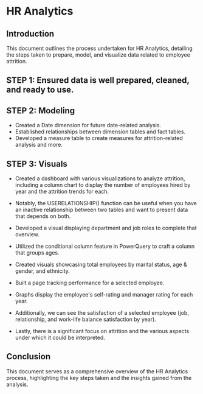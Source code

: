 # HR Analytics

## Introduction
This document outlines the process undertaken for HR Analytics, detailing the steps taken to prepare, model, and visualize data related to employee attrition.

## STEP 1: Ensured data is well prepared, cleaned, and ready to use.

## STEP 2: Modeling
- Created a Date dimension for future date-related analysis.
- Established relationships between dimension tables and fact tables.
- Developed a measure table to create measures for attrition-related analysis and more.

## STEP 3: Visuals
- Created a dashboard with various visualizations to analyze attrition, including a column chart to display the number of employees hired by year and the attrition trends for each.
- Notably, the USERELATIONSHIP() function can be useful when you have an inactive relationship between two tables and want to present data that depends on both.
- Developed a visual displaying department and job roles to complete that overview.

- Utilized the conditional column feature in PowerQuery to craft a column that groups ages.
- Created visuals showcasing total employees by marital status, age & gender, and ethnicity.

- Built a page tracking performance for a selected employee.
- Graphs display the employee's self-rating and manager rating for each year.
- Additionally, we can see the satisfaction of a selected employee (job, relationship, and work-life balance satisfaction by year).

- Lastly, there is a significant focus on attrition and the various aspects under which it could be interpreted.

## Conclusion
This document serves as a comprehensive overview of the HR Analytics process, highlighting the key steps taken and the insights gained from the analysis.
